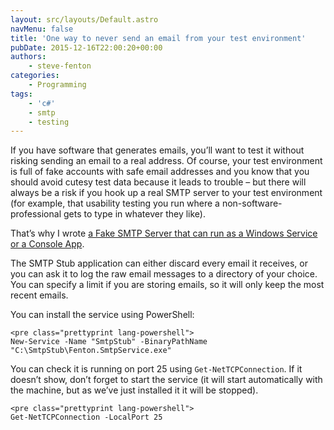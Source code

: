 ```yaml
---
layout: src/layouts/Default.astro
navMenu: false
title: 'One way to never send an email from your test environment'
pubDate: 2015-12-16T22:00:20+00:00
authors:
    - steve-fenton
categories:
    - Programming
tags:
    - 'c#'
    - smtp
    - testing
---
```


If you have software that generates emails, you’ll want to test it without risking sending an email to a real address. Of course, your test environment is full of fake accounts with safe email addresses and you know that you should avoid cutesy test data because it leads to trouble – but there will always be a risk if you hook up a real SMTP server to your test environment (for example, that usability testing you run where a non-software-professional gets to type in whatever they like).

That’s why I wrote [a Fake SMTP Server that can run as a Windows Service or a Console App](https://github.com/Steve-Fenton/SmtpStub).

The SMTP Stub application can either discard every email it receives, or you can ask it to log the raw email messages to a directory of your choice. You can specify a limit if you are storing emails, so it will only keep the most recent emails.

You can install the service using PowerShell:

```
<pre class="prettyprint lang-powershell">
New-Service -Name "SmtpStub" -BinaryPathName "C:\SmtpStub\Fenton.SmtpService.exe"
```
You can check it is running on port 25 using `Get-NetTCPConnection`. If it doesn’t show, don’t forget to start the service (it will start automatically with the machine, but as we’ve just installed it it will be stopped).

```
<pre class="prettyprint lang-powershell">
Get-NetTCPConnection -LocalPort 25
```